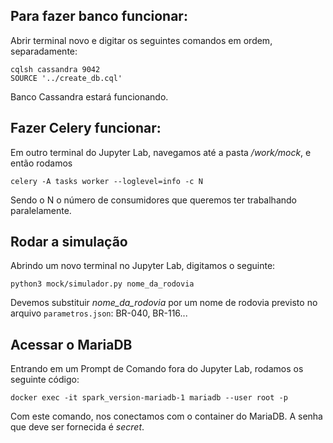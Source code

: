 ## Para fazer banco funcionar:
Abrir terminal novo e digitar os seguintes comandos em ordem, separadamente:
```
cqlsh cassandra 9042
SOURCE '../create_db.cql'
```

Banco Cassandra estará funcionando.

## Fazer Celery funcionar:
Em outro terminal do Jupyter Lab, navegamos até a pasta */work/mock*, e então rodamos
```
celery -A tasks worker --loglevel=info -c N
```
Sendo o N o número de consumidores que queremos ter trabalhando paralelamente.

## Rodar a simulação
Abrindo um novo terminal no Jupyter Lab, digitamos o seguinte:
```
python3 mock/simulador.py nome_da_rodovia
```
Devemos substituir *nome_da_rodovia* por um nome de rodovia previsto no arquivo `parametros.json`: BR-040, BR-116...

## Acessar o MariaDB
Entrando em um Prompt de Comando fora do Jupyter Lab, rodamos os seguinte código:
```
docker exec -it spark_version-mariadb-1 mariadb --user root -p
```
Com este comando, nos conectamos com o container do MariaDB. A senha que deve ser fornecida é *secret*.

